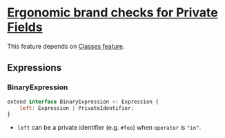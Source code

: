 # [Ergonomic brand checks for Private Fields][proposal-private-fields-in-in]

This feature depends on [Classes feature].

## Expressions

### BinaryExpression

```js
extend interface BinaryExpression <: Expression {
    left: Expression | PrivateIdentifier;
}
```

- `left` can be a private identifier (e.g. `#foo`) when `operator` is `"in"`.

[proposal-private-fields-in-in]: https://github.com/tc39/proposal-private-fields-in-in
[classes feature]: ./class-features.md
